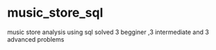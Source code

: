 # music_store_sql
music store analysis using sql 
solved 3 begginer ,3 intermediate and 3 advanced problems

